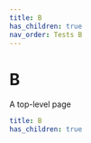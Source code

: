 ```yaml
---
title: B
has_children: true
nav_order: Tests B
---
```


# B

A top-level page

```yaml
title: B
has_children: true
```
